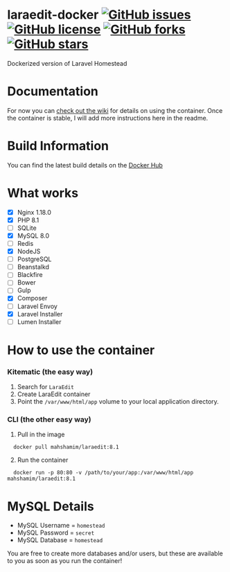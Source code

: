# laraedit-docker [![GitHub issues](https://img.shields.io/github/issues/mah-shamim/laraedit-docker.svg)](https://github.com/mah-shamim/laraedit-docker/issues) [![GitHub license](https://img.shields.io/badge/license-MIT-blue.svg)](https://raw.githubusercontent.com/mah-shamim/laraedit-docker/master/LICENSE) [![GitHub forks](https://img.shields.io/github/forks/mah-shamim/laraedit-docker.svg)](https://github.com/mah-shamim/laraedit-docker/network) [![GitHub stars](https://img.shields.io/github/stars/mah-shamim/laraedit-docker.svg)](https://github.com/mah-shamim/laraedit-docker/stargazers)

Dockerized version of Laravel Homestead

# Documentation

For now you can [check out the wiki](https://github.com/mahshamim/laraedit-docker/wiki) for details on using the
container. Once the container is stable, I will add more instructions here in the readme.

# Build Information

You can find the latest build details on the [Docker Hub](https://hub.docker.com/r/mahshamim/laraedit/)

# What works

- [x] Nginx 1.18.0
- [x] PHP 8.1
- [ ] SQLite
- [x] MySQL 8.0
- [ ] Redis
- [x] NodeJS
- [ ] PostgreSQL
- [ ] Beanstalkd
- [ ] Blackfire
- [ ] Bower
- [ ] Gulp
- [x] Composer
- [ ] Laravel Envoy
- [x] Laravel Installer
- [ ] Lumen Installer

# How to use the container

### Kitematic (the easy way)

1. Search for `LaraEdit`
2. Create LaraEdit container
3. Point the `/var/www/html/app` volume to your local application directory.

### CLI (the other easy way)

1. Pull in the image

  ```
    docker pull mahshamim/laraedit:8.1
  ```  

2. Run the container

  ```
    docker run -p 80:80 -v /path/to/your/app:/var/www/html/app mahshamim/laraedit:8.1
  ```

# MySQL Details

- MySQL Username = `homestead`
- MySQL Password = `secret`
- MySQL Database = `homestead`

You are free to create more databases and/or users, but these are available to you as soon as you run the container!
